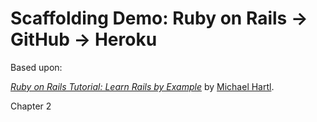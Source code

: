 # Scaffolding Demo: Ruby on Rails -> GitHub -> Heroku

Based upon:

[*Ruby on Rails Tutorial: Learn Rails by Example*](http://railstutorial.org/)
by [Michael Hartl](http://michaelhartl.com/).

Chapter 2
